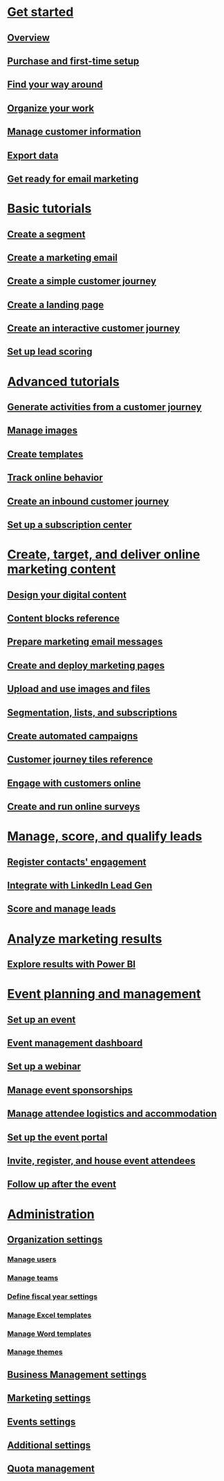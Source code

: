 # [Get started](get-started-section.md)
## [Overview](marketing-overview.md)
## [Purchase and first-time setup](purchase-setup.md)
## [Find your way around](navigation.md)
## [Organize your work](organize-daily-work.md)
## [Manage customer information](manage-customer-information.md)
## [Export data](export-data-Word-Excel.md)
## [Get ready for email marketing](get-ready-email-marketing.md)

# [Basic tutorials](basic-tutorials.md)
## [Create a segment](create-segment.md)
## [Create a marketing email](create-marketing-email.md)
## [Create a simple customer journey](create-simple-customer-journey.md)
## [Create a landing page](create-landing-page.md)
## [Create an interactive customer journey](create-interactive-customer-journey.md)
## [Set up lead scoring](set-up-lead-scoring.md)

# [Advanced tutorials](advanced-tutorials.md)
## [Generate activities from a customer journey](generate-activities-from-customer-journey.md)
## [Manage images](manage-images.md)
## [Create templates](create-templates.md)
## [Track online behavior](track-online-behavior.md)
## [Create an inbound customer journey](create-inbound-customer-journey.md)
## [Set up a subscription center](set-up-subscription-center.md)

# [Create, target, and deliver online marketing content](marketing-execution-section.md)
## [Design your digital content](design-digital-content.md)
## [Content blocks reference](content-blocks-reference.md)
## [Prepare marketing email messages](prepare-marketing-emails.md)
## [Create and deploy marketing pages](create-deploy-marketing-pages.md)
## [Upload and use images and files](upload-images-files.md)
## [Segmentation, lists, and subscriptions](segmentation-lists-subscriptions.md)
## [Create automated campaigns](customer-journeys-create-automated-campaigns.md)
## [Customer journey tiles reference](customer-journey-tiles-reference.md)
## [Engage with customers online](portals.md)
## [Create and run online surveys](surveys.md)

# [Manage, score, and qualify leads](qualify-leads-section.md)
## [Register contacts' engagement](register-engagement.md)
## [Integrate with LinkedIn Lead Gen](LinkedIn-Lead-Gen-integration.md)
## [Score and manage leads](score-manage-leads.md)

# [Analyze marketing results](analyze-results-section.md)
## [Explore results with Power BI](Power-BI-analytics.md)

# [Event planning and management](event-management.md)
## [Set up an event](set-up-event.md)
## [Event management dashboard](event-management-dashboard.md)
## [Set up a webinar](set-up-webinar.md)
## [Manage event sponsorships](manage-event-sponsorships.md)
## [Manage attendee logistics and accommodation](manage-event-logistic.md)
## [Set up the event portal](set-up-event-portal.md)
## [Invite, register, and house event attendees](invite-register-house-event-attendees.md)
## [Follow up after the event](followup-after-event.md)

# [Administration](system-user-administration.md)
## [Organization settings](organization-settings.md)
### [Manage users](manage-users.md)
### [Manage teams](manage-teams.md)
### [Define fiscal year settings](fiscal-year-settings.md)
### [Manage Excel templates](manage-excel-templates.md)
### [Manage Word templates](manage-word-templates.md)
### [Manage themes](manage-themes.md)
## [Business Management settings](business-management-settings.md)
## [Marketing settings](marketing-settings.md)
## [Events settings](events-settings.md)
## [Additional settings](additional-settings.md)
## [Quota management](quota-management.md)
